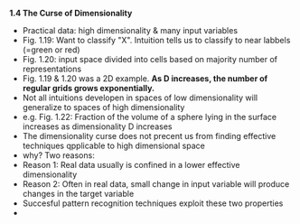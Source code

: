 **1.4 The Curse of Dimensionality**  
  
* Practical data: high dimensionality & many input variables
* Fig. 1.19: Want to classify "X". Intuition tells us to classify to near labbels (=green or red)
* Fig. 1.20: input space divided into cells based on majority number of representations
* Fig. 1.19 & 1.20 was a 2D example. **As D increases, the number of regular grids grows exponentially.**
* Not all intuitions developen in spaces of low dimensionality will generalize to spaces of high dimensionality  
* e.g. Fig. 1.22: Fraction of the volume of a sphere lying in the surface increases as dimensionality D increases  
* The dimensionality curse does not precent us from finding effective techniques qpplicable to high dimensional space  
* why? Two reasons:  
* Reason 1: Real data usually is confined in a lower effective dimensionality
* Reason 2: Often in real data, small change in input variable will produce changes in the target variable  
* Succesful pattern recognition techniques exploit these two properties  
* 
